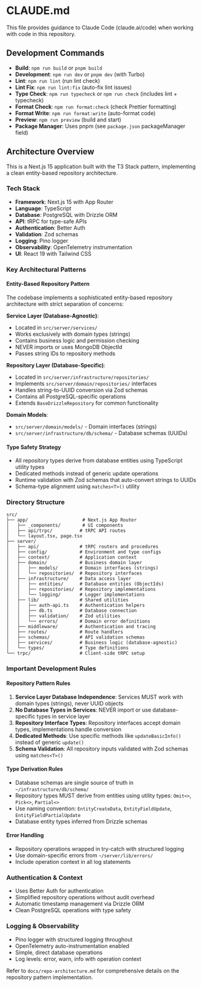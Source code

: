 # CLAUDE.md

This file provides guidance to Claude Code (claude.ai/code) when working with code in this repository.

## Development Commands

- **Build**: `npm run build` or `pnpm build`
- **Development**: `npm run dev` or `pnpm dev` (with Turbo)
- **Lint**: `npm run lint` (run lint check)
- **Lint Fix**: `npm run lint:fix` (auto-fix lint issues)
- **Type Check**: `npm run typecheck` or `npm run check` (includes lint + typecheck)
- **Format Check**: `npm run format:check` (check Prettier formatting)
- **Format Write**: `npm run format:write` (auto-format code)
- **Preview**: `npm run preview` (build and start)
- **Package Manager**: Uses pnpm (see `package.json` packageManager field)

## Architecture Overview

This is a Next.js 15 application built with the T3 Stack pattern, implementing a clean entity-based repository architecture.

### Tech Stack
- **Framework**: Next.js 15 with App Router
- **Language**: TypeScript
- **Database**: PostgreSQL with Drizzle ORM
- **API**: tRPC for type-safe APIs
- **Authentication**: Better Auth
- **Validation**: Zod schemas
- **Logging**: Pino logger
- **Observability**: OpenTelemetry instrumentation
- **UI**: React 19 with Tailwind CSS

### Key Architectural Patterns

#### Entity-Based Repository Pattern
The codebase implements a sophisticated entity-based repository architecture with strict separation of concerns:

**Service Layer (Database-Agnostic)**:
- Located in `src/server/services/`
- Works exclusively with domain types (strings)
- Contains business logic and permission checking
- NEVER imports or uses MongoDB ObjectId
- Passes string IDs to repository methods

**Repository Layer (Database-Specific)**:
- Located in `src/server/infrastructure/repositories/`
- Implements `src/server/domain/repositories/` interfaces
- Handles string-to-UUID conversion via Zod schemas
- Contains all PostgreSQL-specific operations
- Extends `BaseDrizzleRepository` for common functionality

**Domain Models**:
- `src/server/domain/models/` - Domain interfaces (strings)
- `src/server/infrastructure/db/schema/` - Database schemas (UUIDs)

#### Type Safety Strategy
- All repository types derive from database entities using TypeScript utility types
- Dedicated methods instead of generic update operations
- Runtime validation with Zod schemas that auto-convert strings to UUIDs
- Schema-type alignment using `matches<T>()` utility

### Directory Structure

```
src/
├── app/                    # Next.js App Router
│   ├── _components/        # UI components
│   ├── api/trpc/          # tRPC API routes
│   └── layout.tsx, page.tsx
├── server/
│   ├── api/               # tRPC routers and procedures
│   ├── config/            # Environment and type configs
│   ├── context/           # Application context
│   ├── domain/            # Business domain layer
│   │   ├── models/        # Domain interfaces (strings)
│   │   └── repositories/  # Repository interfaces
│   ├── infrastructure/    # Data access layer
│   │   ├── entities/      # Database entities (ObjectIds)
│   │   ├── repositories/  # Repository implementations
│   │   └── logging/       # Logger implementations
│   ├── lib/               # Shared utilities
│   │   ├── auth-api.ts    # Authentication helpers
│   │   ├── db.ts          # Database connection
│   │   ├── validation/    # Zod utilities
│   │   └── errors/        # Domain error definitions
│   ├── middleware/        # Authentication and tracing
│   ├── routes/            # Route handlers
│   ├── schemas/           # API validation schemas
│   ├── services/          # Business logic (database-agnostic)
│   └── types/             # Type definitions
└── trpc/                  # Client-side tRPC setup
```

### Important Development Rules

#### Repository Pattern Rules
1. **Service Layer Database Independence**: Services MUST work with domain types (strings), never UUID objects
2. **No Database Types in Services**: NEVER import or use database-specific types in service layer
3. **Repository Interface Types**: Repository interfaces accept domain types, implementations handle conversion
4. **Dedicated Methods**: Use specific methods like `updateBasicInfo()` instead of generic `update()`
5. **Schema Validation**: All repository inputs validated with Zod schemas using `matches<T>()`

#### Type Derivation Rules
- Database schemas are single source of truth in `~/infrastructure/db/schema/`
- Repository types MUST derive from entities using utility types: `Omit<>`, `Pick<>`, `Partial<>`
- Use naming convention: `EntityCreateData`, `EntityFieldUpdate`, `EntityFieldPartialUpdate`
- Database entity types inferred from Drizzle schemas

#### Error Handling
- Repository operations wrapped in try-catch with structured logging
- Use domain-specific errors from `~/server/lib/errors/`
- Include operation context in all log statements

### Authentication & Context
- Uses Better Auth for authentication
- Simplified repository operations without audit overhead
- Automatic timestamp management via Drizzle ORM
- Clean PostgreSQL operations with type safety

### Logging & Observability
- Pino logger with structured logging throughout
- OpenTelemetry auto-instrumentation enabled
- Simple, direct database operations
- Log levels: error, warn, info with operation context

Refer to `docs/repo-architecture.md` for comprehensive details on the repository pattern implementation.